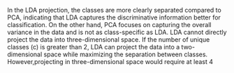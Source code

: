 In the LDA projection, the classes are more clearly separated compared to PCA, indicating that LDA captures the discriminative information better for classification. On the other hand, PCA focuses on capturing the overall variance in the data and is not as class-specific as LDA.
LDA cannot directly project the data into three-dimensional space. If the number of unique classes (c) is greater than 2, LDA can project the data into a two-dimensional space while maximizing the separation between classes. 
However,projecting in three-dimensional space would require at least 4
